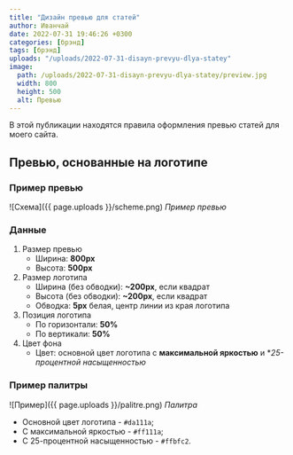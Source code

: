 ```yaml
---
title: "Дизайн превью для статей"
author: Иванчай
date: 2022-07-31 19:46:26 +0300
categories: [брэнд]
tags: [брэнд]
uploads: "/uploads/2022-07-31-disayn-prevyu-dlya-statey"
image:
  path: /uploads/2022-07-31-disayn-prevyu-dlya-statey/preview.jpg
  width: 800
  height: 500
  alt: Превью
---
```


В этой публикации находятся правила оформления превью статей для моего сайта.

## Превью, основанные на логотипе

### Пример превью

![Схема]({{ page.uploads }}/scheme.png)
_Пример превью_

### Данные

1. Размер превью
   -  Ширина: **800px**
   -  Высота: **500px**
2. Размер логотипа
   -  Ширина (без обводки): **\~200px**, если квадрат
   -  Высота (без обводки): **\~200px**, если квадрат
   -  Обводка: **5px** белая, центр линии из края логотипа
3. Позиция логотипа
   -  По горизонтали: **50%**
   -  По вертикали: **50%**
4. Цвет фона
   -  Цвет: основной цвет логотипа с **максимальной яркостью** и **25-процентной насыщенностью*

### Пример палитры

![Пример]({{ page.uploads }}/palitre.png)
_Палитра_

-  Основной цвет логотипа - `#da111a`;
-  С максимальной яркостью - `#ff111a`;
-  С 25-процентной насыщенностью - `#ffbfc2`.
